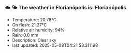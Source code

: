 ### ☁️ 🌤️  The weather in Florianópolis is: Florianópolis

- Temperature: 20.78°C
- On flesh: 21.37°C
- Relative air humidity: 94%
- Rain: 0.0 mm
- Description: Clear sky
- last updated: 2025-05-08T04:21:53.311198
